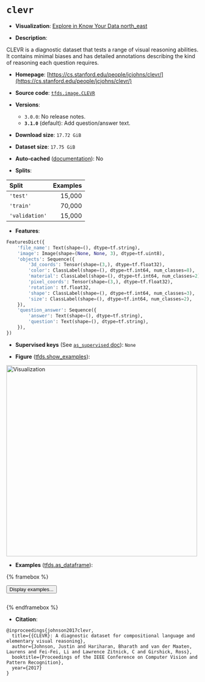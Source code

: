 <div itemscope itemtype="http://schema.org/Dataset">
  <div itemscope itemprop="includedInDataCatalog" itemtype="http://schema.org/DataCatalog">
    <meta itemprop="name" content="TensorFlow Datasets" />
  </div>
  <meta itemprop="name" content="clevr" />
  <meta itemprop="description" content="CLEVR is a diagnostic dataset that tests a range of visual reasoning abilities.&#10;It contains minimal biases and has detailed annotations describing the kind of&#10;reasoning each question requires.&#10;&#10;To use this dataset:&#10;&#10;```python&#10;import tensorflow_datasets as tfds&#10;&#10;ds = tfds.load(&#x27;clevr&#x27;, split=&#x27;train&#x27;)&#10;for ex in ds.take(4):&#10;  print(ex)&#10;```&#10;&#10;See [the guide](https://www.tensorflow.org/datasets/overview) for more&#10;informations on [tensorflow_datasets](https://www.tensorflow.org/datasets).&#10;&#10;&lt;img src=&quot;https://storage.googleapis.com/tfds-data/visualization/fig/clevr-3.1.0.png&quot; alt=&quot;Visualization&quot; width=&quot;500px&quot;&gt;&#10;&#10;" />
  <meta itemprop="url" content="https://www.tensorflow.org/datasets/catalog/clevr" />
  <meta itemprop="sameAs" content="https://cs.stanford.edu/people/jcjohns/clevr/" />
  <meta itemprop="citation" content="@inproceedings{johnson2017clevr,&#10;  title={{CLEVR}: A diagnostic dataset for compositional language and elementary visual reasoning},&#10;  author={Johnson, Justin and Hariharan, Bharath and van der Maaten, Laurens and Fei-Fei, Li and Lawrence Zitnick, C and Girshick, Ross},&#10;  booktitle={Proceedings of the IEEE Conference on Computer Vision and Pattern Recognition},&#10;  year={2017}&#10;}" />
</div>

# `clevr`

*   **Visualization**:
    <a class="button button-with-icon" href="https://knowyourdata-tfds.withgoogle.com/#tab=STATS&dataset=clevr">
    Explore in Know Your Data
    <span class="material-icons icon-after" aria-hidden="true"> north_east
    </span> </a>

*   **Description**:

CLEVR is a diagnostic dataset that tests a range of visual reasoning abilities.
It contains minimal biases and has detailed annotations describing the kind of
reasoning each question requires.

*   **Homepage**:
    [https://cs.stanford.edu/people/jcjohns/clevr/](https://cs.stanford.edu/people/jcjohns/clevr/)

*   **Source code**:
    [`tfds.image.CLEVR`](https://github.com/tensorflow/datasets/tree/master/tensorflow_datasets/image/clevr.py)

*   **Versions**:

    *   `3.0.0`: No release notes.
    *   **`3.1.0`** (default): Add question/answer text.

*   **Download size**: `17.72 GiB`

*   **Dataset size**: `17.75 GiB`

*   **Auto-cached**
    ([documentation](https://www.tensorflow.org/datasets/performances#auto-caching)):
    No

*   **Splits**:

Split          | Examples
:------------- | -------:
`'test'`       | 15,000
`'train'`      | 70,000
`'validation'` | 15,000

*   **Features**:

```python
FeaturesDict({
    'file_name': Text(shape=(), dtype=tf.string),
    'image': Image(shape=(None, None, 3), dtype=tf.uint8),
    'objects': Sequence({
        '3d_coords': Tensor(shape=(3,), dtype=tf.float32),
        'color': ClassLabel(shape=(), dtype=tf.int64, num_classes=8),
        'material': ClassLabel(shape=(), dtype=tf.int64, num_classes=2),
        'pixel_coords': Tensor(shape=(3,), dtype=tf.float32),
        'rotation': tf.float32,
        'shape': ClassLabel(shape=(), dtype=tf.int64, num_classes=3),
        'size': ClassLabel(shape=(), dtype=tf.int64, num_classes=2),
    }),
    'question_answer': Sequence({
        'answer': Text(shape=(), dtype=tf.string),
        'question': Text(shape=(), dtype=tf.string),
    }),
})
```

*   **Supervised keys** (See
    [`as_supervised` doc](https://www.tensorflow.org/datasets/api_docs/python/tfds/load#args)):
    `None`

*   **Figure**
    ([tfds.show_examples](https://www.tensorflow.org/datasets/api_docs/python/tfds/visualization/show_examples)):

<img src="https://storage.googleapis.com/tfds-data/visualization/fig/clevr-3.1.0.png" alt="Visualization" width="500px">

*   **Examples**
    ([tfds.as_dataframe](https://www.tensorflow.org/datasets/api_docs/python/tfds/as_dataframe)):

<!-- mdformat off(HTML should not be auto-formatted) -->

{% framebox %}

<button id="displaydataframe">Display examples...</button>
<div id="dataframecontent" style="overflow-x:scroll"></div>
<script src="https://www.gstatic.com/external_hosted/jquery2.min.js"></script>
<script>
var url = "https://storage.googleapis.com/tfds-data/visualization/dataframe/clevr-3.1.0.html";
$(document).ready(() => {
  $("#displaydataframe").click((event) => {
    // Disable the button after clicking (dataframe loaded only once).
    $("#displaydataframe").prop("disabled", true);

    // Pre-fetch and display the content
    $.get(url, (data) => {
      $("#dataframecontent").html(data);
    }).fail(() => {
      $("#dataframecontent").html(
        'Error loading examples. If the error persist, please open '
        + 'a new issue.'
      );
    });
  });
});
</script>

{% endframebox %}

<!-- mdformat on -->

*   **Citation**:

```
@inproceedings{johnson2017clevr,
  title={{CLEVR}: A diagnostic dataset for compositional language and elementary visual reasoning},
  author={Johnson, Justin and Hariharan, Bharath and van der Maaten, Laurens and Fei-Fei, Li and Lawrence Zitnick, C and Girshick, Ross},
  booktitle={Proceedings of the IEEE Conference on Computer Vision and Pattern Recognition},
  year={2017}
}
```
